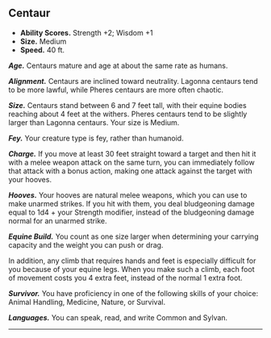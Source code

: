 ﻿## Centaur

- **Ability Scores.** Strength +2; Wisdom +1
- **Size.** Medium
- **Speed.** 40 ft.

***Age.*** Centaurs mature and age at about the same rate as humans.

***Alignment.*** Centaurs are inclined toward neutrality. Lagonna centaurs tend to be more lawful, while Pheres centaurs are more often chaotic.

***Size.*** Centaurs stand between 6 and 7 feet tall, with their equine bodies reaching about 4 feet at the withers. Pheres centaurs tend to be slightly larger than Lagonna centaurs. Your size is Medium.

***Fey.*** Your creature type is fey, rather than humanoid.

***Charge.*** If you move at least 30 feet straight toward a target and then hit it with a melee weapon attack on the same turn, you can immediately follow that attack with a bonus action, making one attack against the target with your hooves.

***Hooves.*** Your hooves are natural melee weapons, which you can use to make unarmed strikes. If you hit with them, you deal bludgeoning damage equal to 1d4 + your Strength modifier, instead of the bludgeoning damage normal for an unarmed strike.

***Equine Build.*** You count as one size larger when determining your carrying capacity and the weight you can push or drag.

In addition, any climb that requires hands and feet is especially difficult for you because of your equine legs. When you make such a climb, each foot of movement costs you 4 extra feet, instead of the normal 1 extra foot.

***Survivor.*** You have proficiency in one of the following skills of your choice: Animal Handling, Medicine, Nature, or Survival.

***Languages.*** You can speak, read, and write Common and Sylvan.

---



